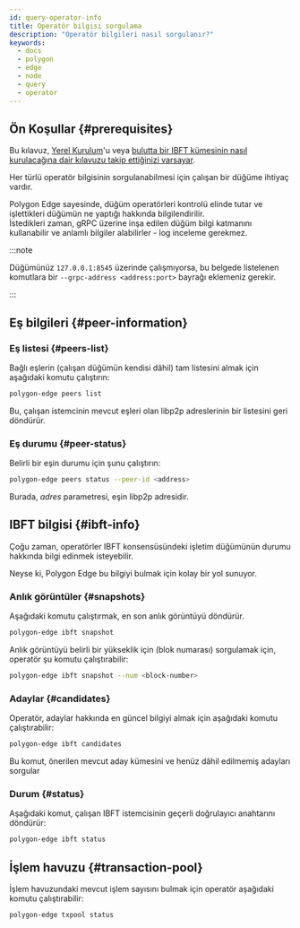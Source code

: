 ```yaml
---
id: query-operator-info
title: Operatör bilgisi sorgulama
description: "Operatör bilgileri nasıl sorgulanır?"
keywords:
  - docs
  - polygon
  - edge
  - node
  - query
  - operator
---
```


## Ön Koşullar {#prerequisites}

Bu kılavuz, [Yerel Kurulum](/docs/edge/get-started/set-up-ibft-locally)'u veya [bulutta bir IBFT kümesinin nasıl kurulacağına dair kılavuzu takip ettiğinizi varsayar](/docs/edge/get-started/set-up-ibft-on-the-cloud).

Her türlü operatör bilgisinin sorgulanabilmesi için çalışan bir düğüme ihtiyaç vardır.

Polygon Edge sayesinde, düğüm operatörleri kontrolü elinde tutar ve işlettikleri düğümün ne yaptığı hakkında bilgilendirilir.<br />
İstedikleri zaman, gRPC üzerine inşa edilen düğüm bilgi katmanını kullanabilir ve anlamlı bilgiler alabilirler - log inceleme gerekmez.

:::note

Düğümünüz `127.0.0.1:8545` üzerinde çalışmıyorsa, bu belgede listelenen komutlara bir `--grpc-address <address:port>` bayrağı eklemeniz gerekir.

:::

## Eş bilgileri {#peer-information}

### Eş listesi {#peers-list}

Bağlı eşlerin (çalışan düğümün kendisi dâhil) tam listesini almak için aşağıdaki komutu çalıştırın:
````bash
polygon-edge peers list
````

Bu, çalışan istemcinin mevcut eşleri olan libp2p adreslerinin bir listesini geri döndürür.

### Eş durumu {#peer-status}

Belirli bir eşin durumu için şunu çalıştırın:
````bash
polygon-edge peers status --peer-id <address>
````
Burada, *adres* parametresi, eşin libp2p adresidir.

## IBFT bilgisi {#ibft-info}

Çoğu zaman, operatörler IBFT konsensüsündeki işletim düğümünün durumu hakkında bilgi edinmek isteyebilir.

Neyse ki, Polygon Edge bu bilgiyi bulmak için kolay bir yol sunuyor.

### Anlık görüntüler {#snapshots}

Aşağıdaki komutu çalıştırmak, en son anlık görüntüyü döndürür.
````bash
polygon-edge ibft snapshot
````
Anlık görüntüyü belirli bir yükseklik için (blok numarası) sorgulamak için, operatör şu komutu çalıştırabilir:
````bash
polygon-edge ibft snapshot --num <block-number>
````

### Adaylar {#candidates}

Operatör, adaylar hakkında en güncel bilgiyi almak için aşağıdaki komutu çalıştırabilir:
````bash
polygon-edge ibft candidates
````
Bu komut, önerilen mevcut aday kümesini ve henüz dâhil edilmemiş adayları sorgular

### Durum {#status}

Aşağıdaki komut, çalışan IBFT istemcisinin geçerli doğrulayıcı anahtarını döndürür:
````bash
polygon-edge ibft status
````

## İşlem havuzu {#transaction-pool}

İşlem havuzundaki mevcut işlem sayısını bulmak için operatör aşağıdaki komutu çalıştırabilir:
````bash
polygon-edge txpool status
````
